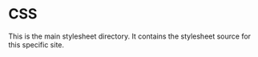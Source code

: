 CSS
===

This is the main stylesheet directory. It contains the stylesheet source for this specific site.



